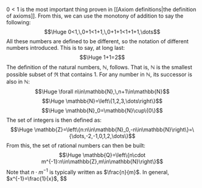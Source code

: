 $0 < 1$ is the most important thing proven in [[Axiom definitions|the definition of axioms]]. From this, we can use the monotony of addition to say the following:
$$\Huge 0<1,\,0+1<1+1,\,0+1+1<1+1+1,\dots$$
All these numbers are defined to be different, so the notation of different numbers introduced. This is to say, at long last:
$$\Huge 1+1=2$$
The definition of the natural numbers, $\mathbb{N}$, follows. That is, $\mathbb{N}$ is the smallest possible subset of $\Re$ that contains 1. For any number in $\mathbb{N}$, its successor is also in $\mathbb{N}$:
$$\Huge \forall n\in\mathbb{N},\,n+1\in\mathbb{N}$$
$$\Huge \mathbb{N}=\left\{1,2,3,\dots\right\}$$
$$\Huge \mathbb{N}_0=\mathbb{N}\cup\{0\}$$
The set of integers is then defined as:
$$\Huge \mathbb{Z}=\left\{n:n\in\mathbb{N}_0,-n\in\mathbb{N}\right\}=\{\dots,-2,-1,0,1,2,\dots\}$$
From this, the set of rational numbers can then be built:
$$\Huge \mathbb{Q}=\left\{n\cdot m^{-1}:n\in\mathbb{Z},m\in\mathbb{N}\right\}$$
Note that $n\cdot m^{-1}$ is typically written as $\frac{n}{m}$. In general, $x^{-1}=\frac{1}{x}$, $$